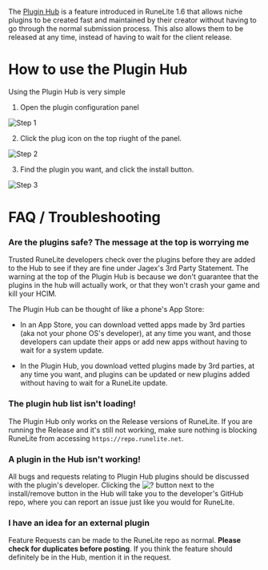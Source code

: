 The [Plugin Hub](https://runelite.net/plugin-hub) is a feature introduced in RuneLite 1.6 that allows niche plugins to be created fast and maintained by their creator without having to go through the normal submission process. This also allows them to be released at any time, instead of having to wait for the client release.

# How to use the Plugin Hub

Using the Plugin Hub is very simple

1. Open the plugin configuration panel

![Step 1](https://user-images.githubusercontent.com/2979691/75092395-f564aa00-556e-11ea-8cd5-f781cfcc6940.png)

2. Click the plug icon on the top riught of the panel.

![Step 2](https://user-images.githubusercontent.com/30322202/228920817-94a9bbf8-b1eb-449c-87cc-a418fedc016e.png)


3. Find the plugin you want, and click the install button.

![Step 3](https://user-images.githubusercontent.com/2979691/82446326-5e8c8880-9a9e-11ea-9a71-175b3617e82e.png)


# FAQ / Troubleshooting

### Are the plugins safe? The message at the top is worrying me

Trusted RuneLite developers check over the plugins before they are added to the Hub to see if they are fine under Jagex's 3rd Party Statement. The warning at the top of the Plugin Hub is because we don't guarantee that the plugins in the hub will actually work, or that they won't crash your game and kill your HCIM.

The Plugin Hub can be thought of like a phone's App Store:

* In an App Store, you can download vetted apps made by 3rd parties (aka not your phone OS's developer), at any time you want, and those developers can update their apps or add new apps without having to wait for a system update.

* In the Plugin Hub, you download vetted plugins made by 3rd parties, at any time you want, and plugins can be updated or new plugins added without having to wait for a RuneLite update.

### The plugin hub list isn't loading!

The Plugin Hub only works on the Release versions of RuneLite. 
If you are running the Release and it's still not working, make sure nothing is blocking RuneLite from accessing `https://repo.runelite.net`.

### A plugin in the Hub isn't working!

All bugs and requests relating to Plugin Hub plugins should be discussed with the plugin's developer. Clicking the ![?](https://user-images.githubusercontent.com/2979691/75092785-4b3b5100-5573-11ea-9dbe-815730b36afa.png)
 button next to the install/remove button in the Hub will take you to the developer's GitHub repo, where you can report an issue just like you would for RuneLite.

### I have an idea for an external plugin

Feature Requests can be made to the RuneLite repo as normal. **Please check for duplicates before posting**. If you think the feature should definitely be in the Hub, mention it in the request. 
